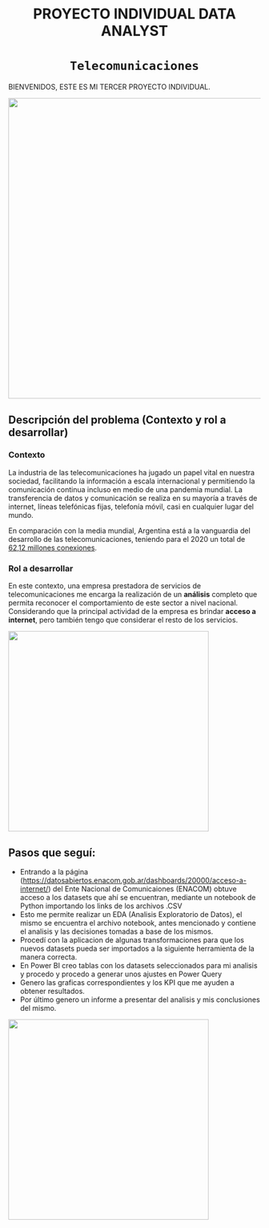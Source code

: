 


# <h1 align="center">**PROYECTO INDIVIDUAL DATA ANALYST**

# <h1 align="center">**`Telecomunicaciones`**</h1>

BIENVENIDOS, ESTE ES MI TERCER PROYECTO INDIVIDUAL.

<img src = 'https://www.softzone.es/app/uploads-softzone.es/2022/08/data-analyst.jpg' height = 600>


## **Descripción del problema (Contexto y rol a desarrollar)**

### **Contexto**
La industria de las telecomunicaciones ha jugado un papel vital en nuestra sociedad, facilitando la información a escala internacional y permitiendo la comunicación continua incluso en medio de una pandemia mundial. La transferencia de datos y comunicación se realiza en su mayoría a través de internet, líneas telefónicas fijas, telefonía móvil, casi en cualquier lugar del mundo. 

En comparación con la media mundial, Argentina está a la vanguardia del desarrollo de las telecomunicaciones, teniendo para el 2020 un total de [62,12 millones conexiones](https://www.datosmundial.com/america/argentina/telecomunicacion.php). 

### Rol a desarrollar

En este contexto, una empresa prestadora de servicios de telecomunicaciones me  encarga la realización de un **análisis** completo que permita reconocer el comportamiento de este sector a nivel nacional. Considerando que la principal actividad de la empresa es brindar **acceso a internet**, pero también tengo que  considerar el resto de los servicios. 


<img src = 'https://datascientest.com/es/wp-content/uploads/sites/7/2022/07/trabajo_data_analyst.webp' height = 400>

## **Pasos que seguí:**
- Entrando a la página (https://datosabiertos.enacom.gob.ar/dashboards/20000/acceso-a-internet/) del Ente Nacional de Comunicaiones (ENACOM) obtuve acceso a los datasets que ahí se encuentran, mediante un notebook de Python importando los links de los archivos .CSV
- Esto me permite realizar un EDA (Analisis Exploratorio de Datos), el mismo se encuentra el archivo notebook, antes mencionado y contiene el analisis y las decisiones tomadas a base de los mismos.
- Procedí con la aplicacion de algunas transformaciones para que los nuevos datasets pueda ser importados a la siguiente herramienta de la manera correcta.
- En Power BI creo tablas con los datasets seleccionados para mi analisis y procedo y procedo a generar unos ajustes en Power Query 
- Genero las graficas correspondientes y los KPI que me ayuden a obtener resultados.
- Por último genero un informe a presentar del analisis y mis conclusiones del mismo.




<img src = 'https://www.springboard.com/blog/wp-content/uploads/2021/08/what-does-a-data-analyst-do-2022-career-guide.png' height = 400>


